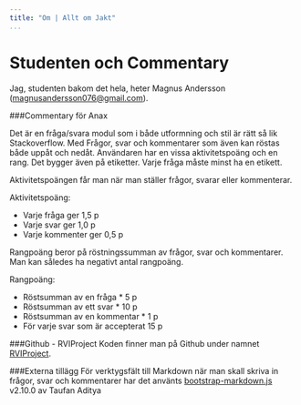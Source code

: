 ```yaml
---
title: "Om | Allt om Jakt"
...
```


Studenten och Commentary
=========================

Jag, studenten bakom det hela, heter Magnus Andersson (magnusandersson076@gmail.com).


###Commentary för Anax

Det är en fråga/svara modul som i både utformning och stil är rätt så lik Stackoverflow. Med Frågor, svar och kommentarer som även kan röstas både uppåt och nedåt. Användaren har en vissa aktivitetspoäng och en rang. Det bygger även på etiketter. Varje fråga måste minst ha en etikett.

Aktivitetspoängen får man när man ställer frågor, svarar eller kommenterar.

Aktivitetspoäng:

- Varje fråga ger 1,5 p
- Varje svar ger 1,0 p
- Varje kommenter ger 0,5 p

Rangpoäng beror på röstningssumman av frågor, svar och kommentarer. Man kan således ha negativt antal rangpoäng.

Rangpoäng:

- Röstsumman av en fråga * 5 p
- Röstsumman av ett svar * 10 p
- Röstsumman av en kommentar * 1 p
- För varje svar som är accepterat 15 p


###Github - RVIProject
Koden finner man på Github under namnet [RVIProject](https://github.com/bredsjomagnus/RVIProject).

###Externa tillägg
För verktygsfält till Markdown när man skall skriva in frågor, svar och kommentarer har det använts [bootstrap-markdown.js](http://github.com/toopay/bootstrap-markdown) v2.10.0 av Taufan Aditya
<!-- ![bth-logotyp](../htdocs/img/bth-128x128.png) -->
<!-- ![profilbild](../htdocs/img/magnus-128x128.png) -->
